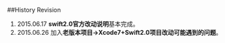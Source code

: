 ##History Revision

1. 2015.06.17 **swift2.0官方改动说明**基本完成。
2. 2015.06.26 加入**老版本项目->Xcode7+Swift2.0项目改动可能遇到的问题**。